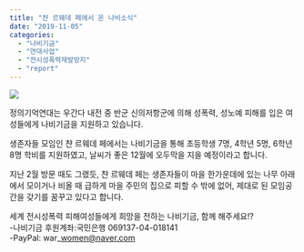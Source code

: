 ```yaml
---
title: "챤 르웨데 페에서 온 나비소식"
date: "2019-11-05"
categories: 
  - "나비기금"
  - "연대사업"
  - "전시성폭력재발방지"
  - "report"
---
```


![](https://r2.womenandwar.net/2019/02/20190223_185922-1024x768.jpg)

정의기억연대는 우간다 내전 중 반군 신의저항군에 의해 성폭력, 성노예 피해를 입은 여성들에게 나비기금을 지원하고 있습니다.

생존자들 모임인 챤 르웨데 페에서는 나비기금을 통해 초등학생 7명, 4학년 5명, 6학년 8명 학비를 지원하였고, 날씨가 좋은 12월에 오두막을 지을 예정이라고 합니다.

지난 2월 방문 때도 그랬듯, 챤 르웨데 페는 생존자들이 마을 한가운데에 있는 나무 아래에서 모이거나 비올 때 급하게 마을 주민의 집으로 피할 수 밖에 없어, 제대로 된 모임공간을 갖기를 꿈꾸고 있다고 합니다.

세계 전시성폭력 피해여성들에게 희망을 전하는 나비기금, 함께 해주세요!?  
\-나비기금 후원계좌:국민은행 069137-04-018141  
\-PayPal: war\_women@naver.com
